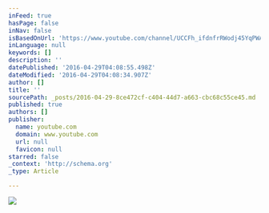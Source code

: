 ```yaml
---
inFeed: true
hasPage: false
inNav: false
isBasedOnUrl: 'https://www.youtube.com/channel/UCCFh_ifdnfrRWodj45YqPWA'
inLanguage: null
keywords: []
description: ''
datePublished: '2016-04-29T04:08:55.498Z'
dateModified: '2016-04-29T04:08:34.907Z'
author: []
title: ''
sourcePath: _posts/2016-04-29-8ce472cf-c404-44d7-a663-cbc68c55ce45.md
published: true
authors: []
publisher:
  name: youtube.com
  domain: www.youtube.com
  url: null
  favicon: null
starred: false
_context: 'http://schema.org'
_type: Article

---
```

![](https://i.ytimg.com/vi_webp/MRWm8AHKoaY/mqdefault.webp)